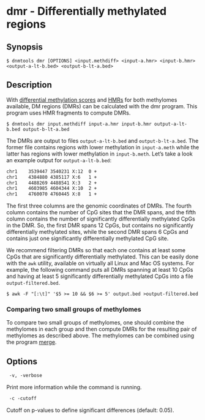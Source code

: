 # dmr - Differentially methylated regions

## Synopsis
```shell
$ dnmtools dmr [OPTIONS] <input.methdiff> <input-a.hmr> <input-b.hmr> <output-a-lt-b.bed> <output-b-lt-a.bed>
```

## Description

With [differential methylation scores](../diff) and [HMRs](../hmr) for
both methylomes available, DM regions (DMRs) can be calculated with
the dmr program. This program uses HMR fragments to compute DMRs.

```shell
$ dnmtools dmr input.methdiff input-a.hmr input-b.hmr output-a-lt-b.bed output-b-lt-a.bed
```

The DMRs are output to files `output-a-lt-b.bed` and
`output-b-lt-a.bed`. The former file contains regions with lower
methylation in `input-a.meth` while the latter has regions with lower
methylation in `input-b.meth`.  Let’s take a look an example output
for `output-a-lt-b.bed`:

```txt
chr1    3539447 3540231 X:12  0 +
chr1    4384880 4385117 X:6   1 +
chr1    4488269 4488541 X:3   2 +
chr1    4603985 4604344 X:10  2 +
chr1    4760070 4760445 X:8   1 +
```

The first three columns are the genomic coordinates of DMRs. The fourth
column contains the number of CpG sites that the DMR spans, and the
fifth column contains the number of significantly differentially
methylated CpGs in the DMR. So, the first DMR spans 12 CpGs, but
contains no significantly differentially methylated sites, while the
second DMR spans 6 CpGs and contains just one significantly
differentially methylated CpG site.

We recommend filtering DMRs so that each one contains at least some
CpGs that are significantly differentially methylated. This can be
easily done with the `awk` utility, available on virtually all Linux and
Mac OS systems. For example, the following command puts all DMRs
spanning at least 10 CpGs and having at least 5 significantly
differentially methylated CpGs into a file `output-filtered.bed`.
```shell
$ awk -F "[:\t]" '$5 >= 10 && $6 >= 5' output.bed >output-filtered.bed
```

### Comparing two small groups of methylomes

To compare two small groups of methylomes, one should combine the
methylomes in each group and then compute DMRs for the resulting pair
of methylomes as described above. The methylomes can be combined using
the program [merge](../merge).

## Options

```txt
 -v, -verbose
```
Print more information while the command is running.

```txt
 -c -cutoff
```
Cutoff on p-values to define significant differences (default: 0.05).
